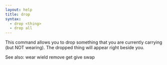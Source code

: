 ```yaml
---
layout: help
title: drop
syntax:
  - drop <thing>
  - drop all
---
```


This command allows you to drop something that you are currently carrying 
(but NOT wearing).  The dropped thing will appear right beside you.

See also: wear wield remove get give swap
